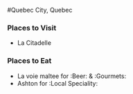 #Quebec City, Quebec

### Places to Visit
- La Citadelle

### Places to Eat
- La voie maltee for :Beer: & :Gourmets:
- Ashton for :Local Speciality:
